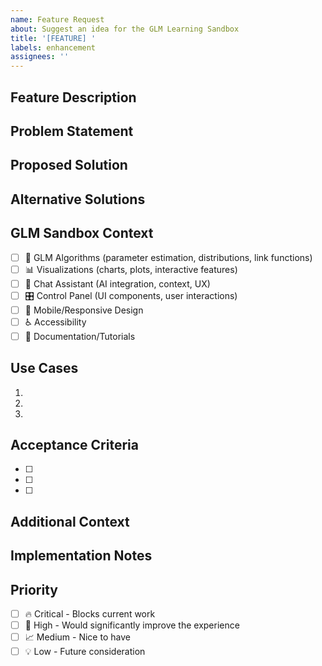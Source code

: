 ```yaml
---
name: Feature Request
about: Suggest an idea for the GLM Learning Sandbox
title: '[FEATURE] '
labels: enhancement
assignees: ''
---
```


## Feature Description

<!-- A clear and concise description of the feature you'd like to see -->

## Problem Statement

<!-- Is your feature request related to a problem? Please describe. A clear and concise description of what the problem is -->

## Proposed Solution

<!-- Describe the solution you'd like. A clear and concise description of what you want to happen -->

## Alternative Solutions

<!-- Describe any alternative solutions or features you've considered -->

## GLM Sandbox Context

<!-- Mark the relevant areas this feature would affect -->

- [ ] 🧮 GLM Algorithms (parameter estimation, distributions, link functions)
- [ ] 📊 Visualizations (charts, plots, interactive features)
- [ ] 💬 Chat Assistant (AI integration, context, UX)
- [ ] 🎛️ Control Panel (UI components, user interactions)
- [ ] 📱 Mobile/Responsive Design
- [ ] ♿ Accessibility
- [ ] 📖 Documentation/Tutorials

## Use Cases

<!-- Describe the specific use cases this feature would support -->

1. 
2. 
3. 

## Acceptance Criteria

<!-- Define what "done" looks like for this feature -->

- [ ] 
- [ ] 
- [ ] 

## Additional Context

<!-- Add any other context, mockups, or screenshots about the feature request here -->

## Implementation Notes

<!-- If you have ideas about how this could be implemented, please share them -->

## Priority

<!-- How important is this feature to you? -->

- [ ] 🔥 Critical - Blocks current work
- [ ] 🚀 High - Would significantly improve the experience
- [ ] 📈 Medium - Nice to have
- [ ] 💡 Low - Future consideration
